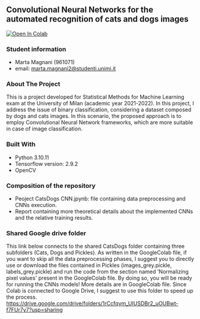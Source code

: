 ## Convolutional Neural Networks for the automated recognition of cats and dogs images
[![Open In Colab](https://colab.research.google.com/assets/colab-badge.svg)](https://colab.research.google.com/github/mmartamagna/Machine-Learning-Project-CatsDogs/blob/main/Project_CatsDogs_CNNs.ipynb)

### Student information
- Marta Magnani (961071)
- email: marta.magnani2@studenti.unimi.it

### About The Project
This is a project developed for Statistical Methods for Machine Learning exam at the University of Milan (academic year 2021-2022). In this project, I address the issue of binary classification, considering a dataset composed by dogs and cats images. In this scenario, the proposed approach is to employ Convolutional Neural Network frameworks, which are more suitable in case of image classification.

### Built With
* Python 3.10.11
* Tensorflow version: 2.9.2
* OpenCV

### Composition of the repository
- Peoject CatsDogs CNN.jpynb: file containing data preprocessing and CNNs execution.
- Report containing more theoretical details about the implemented CNNs and the relative training results.

### Shared Google drive folder
This link below connects to the shared CatsDogs folder containing three subfolders (Cats, Dogs and Pickles). As written in the GoogleColab file, if you want to skip all the data preprocessing phases, I suggest you to directly use or download the files contained in Pickles (images_grey.pickle, labels_grey.pickle) and run the code from the section named 'Normalizing pixel values' present in the GoogleColab file. By doing so, you will be ready for running the CNNs models! More details are in GoogleColab file. Since Colab is connected to Google Drive, I suggest to use this folder to speed up the process.
https://drive.google.com/drive/folders/1rCcfqym_UIUSDBr2_uOUBwt-f7FUr7y7?usp=sharing


